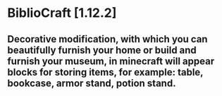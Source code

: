 # BiblioCraft [1.12.2]

## Decorative modification, with which you can beautifully furnish your home or build and furnish your museum, in minecraft will appear blocks for storing items, for example: table, bookcase, armor stand, potion stand.
